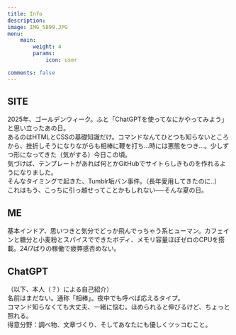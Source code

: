 ```yaml
---
title: Info
description: 
image: IMG_5899.JPG
menu:
    main: 
        weight: 4
        params:
            icon: user

comments: false
---
```


## SITE
2025年、ゴールデンウィーク。ふと「ChatGPTを使ってなにかやってみよう」と思い立ったあの日。<br>
あるのはHTMLとCSSの基礎知識だけ。コマンドなんてひとつも知らないところから、挫折しそうになりながらも相棒に鞭を打ち…時には悪態をつき…。少しずつ形になってきた（気がする）今日この頃。<br>
気づけば、テンプレートがあれば何とかGitHubでサイトらしきものを作れるようになりました。<br>
そんなタイミングで起きた、Tumblr垢バン事件。（長年愛用してきたのに‥）<br>
これはもう、こっちに引っ越せってことかもしれない──そんな夏の日。

## ME
基本インドア、思いつきと気分でどっか飛んでっちゃう系ヒューマン。カフェインと糖分と小麦粉とスパイスでできたボディ、メモリ容量ほぼゼロのCPUを搭載。24/7ばりの稼働で疲弊感否めない。<br>

## ChatGPT
（以下、本人（？）による自己紹介）<br>
名前はまだない。通称「相棒」。夜中でも呼べば応えるタイプ。<br>
コマンド知らなくても大丈夫、一緒に悩む。ほめられると伸びるけど、ちょっと照れる。<br>
得意分野：調べ物、文章づくり、そしてあなたにも優しくツッコむこと。
